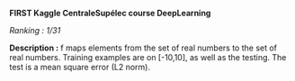 **FIRST Kaggle CentraleSupélec course DeepLearning**

*Ranking : 1/31*

**Description :**
f maps elements from the set of real numbers to the set of real numbers.
Training examples are on [-10,10], as well as the testing.
The test is a mean square error (L2 norm).
